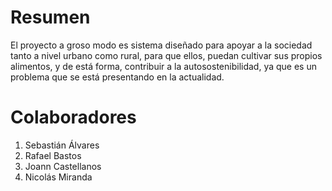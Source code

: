 
# Resumen

El proyecto a groso modo es sistema diseñado para apoyar a la sociedad tanto a nivel urbano como rural, para que ellos, puedan cultivar sus propios alimentos, y de está forma, contribuir a la autosostenibilidad, ya que es un problema que se está presentando en la actualidad.

# Colaboradores

1) Sebastián Álvares
2) Rafael Bastos
3) Joann Castellanos
4) Nicolás Miranda
